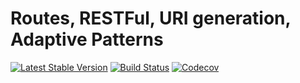 Routes, RESTFul, URI generation, Adaptive Patterns
================================
[![Latest Stable Version](https://poser.pugx.org/spiral/router/version)](https://packagist.org/packages/spiral/router)
[![Build Status](https://travis-ci.org/spiral/router.svg?branch=master)](https://travis-ci.org/spiral/router)
[![Codecov](https://codecov.io/gh/spiral/router/branch/master/graph/badge.svg)](https://codecov.io/gh/spiral/router/)